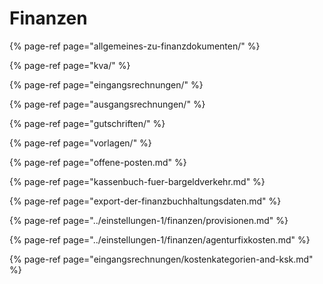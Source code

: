 # Finanzen

{% page-ref page="allgemeines-zu-finanzdokumenten/" %}

{% page-ref page="kva/" %}

{% page-ref page="eingangsrechnungen/" %}

{% page-ref page="ausgangsrechnungen/" %}

{% page-ref page="gutschriften/" %}

{% page-ref page="vorlagen/" %}

{% page-ref page="offene-posten.md" %}

{% page-ref page="kassenbuch-fuer-bargeldverkehr.md" %}

{% page-ref page="export-der-finanzbuchhaltungsdaten.md" %}

{% page-ref page="../einstellungen-1/finanzen/provisionen.md" %}

{% page-ref page="../einstellungen-1/finanzen/agenturfixkosten.md" %}

{% page-ref page="eingangsrechnungen/kostenkategorien-and-ksk.md" %}





